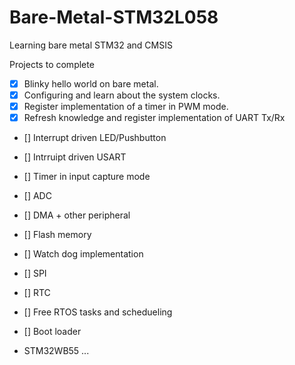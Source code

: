 # Bare-Metal-STM32L058
Learning bare metal STM32 and CMSIS

Projects to complete

- [x] Blinky hello world on bare metal.
- [x] Configuring and learn about the system clocks.
- [x] Register implementation of a timer in PWM mode.
- [x] Refresh knowledge and register implementation of UART Tx/Rx
- [] Interrupt driven LED/Pushbutton
- [] Intrruipt driven USART
- [] Timer in input capture mode
- [] ADC
- [] DMA + other peripheral
- [] Flash memory
- [] Watch dog implementation
- [] SPI
- [] RTC
- [] Free RTOS tasks and schedueling 
- [] Boot loader

- STM32WB55 ...
